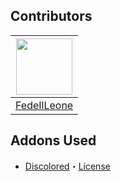 ## Contributors
|<a href="https://github.com/FedeIlLeone"><img src="https://avatars.githubusercontent.com/u/38290480?v=4" width="90px" height="90px"></a>|
|:-:|
|[FedeIlLeone](https://github.com/FedeIlLeone)|

## Addons Used
- [Discolored](https://github.com/NYRI4/Discolored)・[License](https://github.com/NYRI4/Discolored/blob/master/LICENCE)